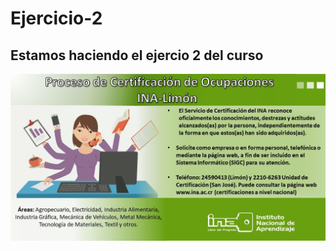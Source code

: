 # Ejercicio-2
## Estamos haciendo el ejercio 2 del curso 
![afiche INA](imagenes/AFICHECERTIFICACION2.jpg)